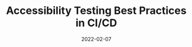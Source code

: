---
date: 2022-02-07
publisher: testproject_io
tags:
  - accessibility
  - testing
  - ci-cd
target_url: https://blog.testproject.io/2022/02/07/accessibility-testing-best-practices-in-ci-cd/
title: Accessibility Testing Best Practices in CI/CD
---